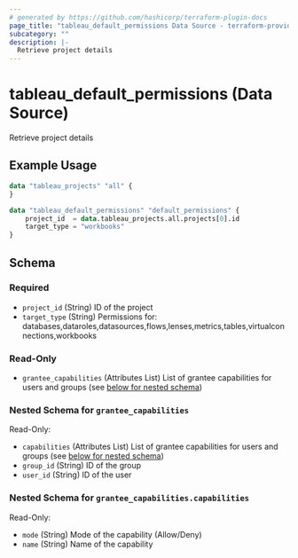 ```yaml
---
# generated by https://github.com/hashicorp/terraform-plugin-docs
page_title: "tableau_default_permissions Data Source - terraform-provider-tableau"
subcategory: ""
description: |-
  Retrieve project details
---
```


# tableau_default_permissions (Data Source)

Retrieve project details

## Example Usage

```terraform
data "tableau_projects" "all" {
}

data "tableau_default_permissions" "default_permissions" {
    project_id  = data.tableau_projects.all.projects[0].id
    target_type = "workbooks"
}
```

<!-- schema generated by tfplugindocs -->
## Schema

### Required

- `project_id` (String) ID of the project
- `target_type` (String) Permissions for: databases,dataroles,datasources,flows,lenses,metrics,tables,virtualconnections,workbooks

### Read-Only

- `grantee_capabilities` (Attributes List) List of grantee capabilities for users and groups (see [below for nested schema](#nestedatt--grantee_capabilities))

<a id="nestedatt--grantee_capabilities"></a>
### Nested Schema for `grantee_capabilities`

Read-Only:

- `capabilities` (Attributes List) List of grantee capabilities for users and groups (see [below for nested schema](#nestedatt--grantee_capabilities--capabilities))
- `group_id` (String) ID of the group
- `user_id` (String) ID of the user

<a id="nestedatt--grantee_capabilities--capabilities"></a>
### Nested Schema for `grantee_capabilities.capabilities`

Read-Only:

- `mode` (String) Mode of the capability (Allow/Deny)
- `name` (String) Name of the capability
